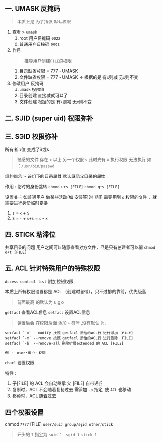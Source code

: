 一. UMASK 反掩码
--------------------
> 本质上是 为了指派 默认权限
1. 查看 > `umask`
    1. root 用户反掩码 `0022`
    2. 普通用户反掩码 `0002`
2. 作用
    > 推导用户创建`FILE`的权限
    1. 目录缺省权限 = 777 - UMASK
    2. 文件缺省权限 = 777 - UMASK -> 根据的是 有`x`则减 无`x`则不变
3. 修改用户 反掩码
    1. `umask` 权限值
    2. 目录创建 直接减就可以了
    3. 文件创建 根据的是 有`x`则减 无`x`则不变

二. SUID (super uid) 权限弥补
-------------------

三. SGID 权限弥补
----------

所有者 x位 变成了S或s
> 敏感的文件 存在 `x` 以上 另一个权限 `s`
> 此时光有 x 执行权限 无法执行
如 ：`/usr/bin/passwd`

组的继承
    > 该组下的目录属性 默认继承父目录的属性

作用 : 临时的身份跳转
    `chmod u+s [FILE]` 
    `chmod g+s [FILE]`

设置关卡
    如普通用户 做某些活动(如 安装等)时 
    期间 需要用到 `s` 权限的文件 ，就需要进行身份临时变换

1. `s` = `x` + `S`
2. `S` = `-` + `u+s` = `s` - `x`


四. STICK 粘滞位
---------------
共享目录的问题
    用户之间可以随意查看对方文件，但是只有创建者可以删
    `chmod o+t [FILE]`



五. ACL 针对特殊用户的特殊权限
----------------------
`Access control list` 附加控制权限

本质上所有权限设置都是 ACL （创建时自带），只不过排的靠前，优先级高
> 前面最高 的默认为 u,g,o

`getfacl` 查看ACL信息
`setfacl` 设置ACL信息
> 设置后会 在权限后面 添加 `+` 符号 ,没有默认 为`.`

    setfacl `-m` --modify 按照 getfacl 所给的ACL行 进行添加 [FILE]
    setfacl `-x` --remove 按照 getfacl 所给的ACL行 进行删除 [FILE]
    setfacl `-b` --remove-all 删除扩展extended 的 ACL [FILE]
    
    例 ： user:用户：权限

`chacl` 设置权限

特性 :
1. 子[FILE] 的 ACL 会自动继承 父 [FILE] 自带递归
2. 复制时，ACL 不会随着复制过去 需添加 `-p` 指定, 使 `ACL` 也移动
3. 移动时，ACL 随着过去


四个权限设置
-----------------

chmod `7777` [FILE]
`user/suid group/sgid other/stick`

> 开头的 `7` 指定为 `suid 1  sgid 1 stick 1`